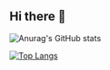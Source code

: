 ## Hi there 👋

![Anurag's GitHub stats](https://github-readme-stats.vercel.app/api?username=angelobez\&show_icons=true\&show=reviews,discussions_started,discussions_answered,prs_merged,prs_merged_percentage)

[![Top Langs](https://github-readme-stats.vercel.app/api/top-langs/?username=angelobez\&layout=donut-vertical)](https://github.com/anuraghazra/github-readme-stats)

